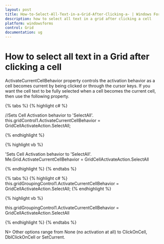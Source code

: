 ```yaml
---
layout: post
title: How-to-Select-All-Text-in-a-Grid-After-Clicking-a- | Windows Forms | Syncfusion
description: how to select all text in a grid after clicking a cell
platform: windowsforms
control: Grid
documentation: ug
---
```


# How to select all text in a Grid after clicking a cell

ActivateCurrentCellBehavior property controls the activation behavior as a cell becomes current by being clicked or through the cursor keys. If you want the cell text to be fully selected when a cell becomes the current cell, then use the following property.

{% tabs %}
{% highlight c# %}

//Sets Cell Activation behavior to 'SelectAll'.
this.gridControl1.ActivateCurrentCellBehavior = GridCellActivateAction.SelectAll;

{% endhighlight %}

{% highlight vb %}

'Sets Cell Activation behavior to 'SelectAll'.
Me.Grid.ActivateCurrentCellBehavior = GridCellActivateAction.SelectAll

{% endhighlight %}
{% endtabs %}

{% tabs %}
{% highlight c# %}
this.gridGroupingControl1.ActivateCurrentCellBehavior = GridCellActivateAction.SelectAll;
{% endhighlight %}

{% highlight vb %}

this.gridGroupingControl1.ActivateCurrentCellBehavior = GridCellActivateAction.SelectAll

{% endhighlight %}
{% endtabs %}

N> Other options range from None (no activation at all) to ClickOnCell, DblClickOnCell or SetCurrent.

